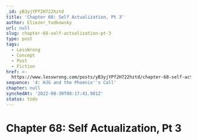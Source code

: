 ```yaml
---
_id: yB3yjYPf2H722hztd
title: 'Chapter 68: Self Actualization, Pt 3'
author: Eliezer_Yudkowsky
url: null
slug: chapter-68-self-actualization-pt-3
type: post
tags:
  - LessWrong
  - Concept
  - Post
  - Fiction
href: >-
  https://www.lesswrong.com/posts/yB3yjYPf2H722hztd/chapter-68-self-actualization-pt-3
sequence: '4: HJG and the Phoenix''s Call'
chapter: null
synchedAt: '2022-08-30T08:17:41.901Z'
status: todo
---
```


# Chapter 68: Self Actualization, Pt 3

